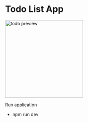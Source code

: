 # Todo List App

<a href="https://todo-list-app-ruby.vercel.app/" target="_blank" rel="noopener noreferrer">
  <img width="250" src="https://todo-list-app-ruby.vercel.app/preview.png" alt="todo preview"/>
</a>

Run application
- npm run dev

